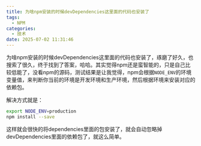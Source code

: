 ```yaml
---
title: 为啥npm安装的时候devDependencies这里面的代码也安装了
tags:
  - NPM
categories:
  - 技术
date: 2025-07-02 11:31:46
---
```


为啥npm安装的时候devDependencies这里面的代码也安装了，琢磨了好久，也搜索了很久，终于找到了答案，哈哈。其实觉得npm还是蛮智能的，只是自己比较低能了，没看npm的源码，测试结果是让我觉得，npm会根据`NODE_ENV`的环境变量值，来判断你当前的环境是开发环境和生产环境，然后根据环境来安装对应的依赖包。

解决方式就是：

```bash
export NODE_ENV=production
npm install --save
```

这样就会很快的将dependencies里面的包安装了，就会自动忽略掉devDependencies里面的依赖包了，就这么简单。


